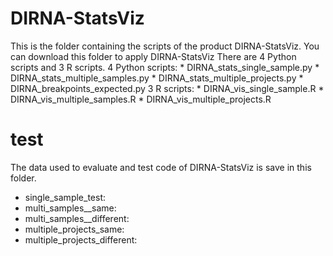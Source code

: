 # DIRNA-StatsViz
This is the folder containing the scripts of the product DIRNA-StatsViz. You can download this folder to apply DIRNA-StatsViz
There are 4 Python scripts and 3 R scripts.
4 Python scripts:
    * DIRNA_stats_single_sample.py
    * DIRNA_stats_multiple_samples.py
    * DIRNA_stats_multiple_projects.py
    * DIRNA_breakpoints_expected.py
3 R scripts:
    * DIRNA_vis_single_sample.R
    * DIRNA_vis_multiple_samples.R
    * DIRNA_vis_multiple_projects.R
# test
The data used to evaluate and test code of DIRNA-StatsViz is save in this folder.
 * single_sample_test:
 * multi_samples__same:
 * multi_samples__different:
 * multiple_projects_same:
 * multiple_projects_different:






